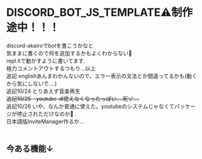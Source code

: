 # DISCORD_BOT_JS_TEMPLATE:warning:制作途中！！！
discord-akairoでbotを書こうかなと<br>
気ままに書くので何を追加するかもよくわからない🤪<br>
repl.itで動かすように書いてます.<br>
極力コメントアウトするつもり...以上<br>
追記 englishあんまわかんないので、エラー表示の文法とか間違ってるかも(動くから気にしないで....)<br>
追記10/24 とりあえず音楽再生<br>
~~追記10/25　youtube-dl使えなくなったっぽい....死ゾ....~~ <br>
追記10/26 いや、なんか普通に使えた。youtubeのシステムじゃなくてパッケージが停止されただけなのか:thinking:
.<br>
日本語版InviteManager作るか...
<br><br>
## 今ある機能↓
